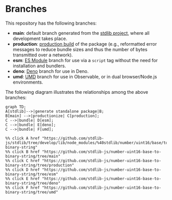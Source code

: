 <!--

@license Apache-2.0

Copyright (c) 2022 The Stdlib Authors.

Licensed under the Apache License, Version 2.0 (the "License");
you may not use this file except in compliance with the License.
You may obtain a copy of the License at

    http://www.apache.org/licenses/LICENSE-2.0

Unless required by applicable law or agreed to in writing, software
distributed under the License is distributed on an "AS IS" BASIS,
WITHOUT WARRANTIES OR CONDITIONS OF ANY KIND, either express or implied.
See the License for the specific language governing permissions and
limitations under the License.

-->

# Branches

This repository has the following branches:

-   **main**: default branch generated from the [stdlib project][stdlib-url], where all development takes place.
-   **production**: [production build][production-url] of the package (e.g., reformatted error messages to reduce bundle sizes and thus the number of bytes transmitted over a network).
-   **esm**: [ES Module][esm-url] branch for use via a `script` tag without the need for installation and bundlers.
-   **deno**: [Deno][deno-url] branch for use in Deno.
-   **umd**: [UMD][umd-url] branch for use in Observable, or in dual browser/Node.js environments.

The following diagram illustrates the relationships among the above branches:

```mermaid
graph TD;
A[stdlib]-->|generate standalone package|B;
B[main] -->|productionize| C[production];
C -->|bundle| D[esm];
C -->|bundle| E[deno];
C -->|bundle| F[umd];

%% click A href "https://github.com/stdlib-js/stdlib/tree/develop/lib/node_modules/%40stdlib/number/uint16/base/to-binary-string"
%% click B href "https://github.com/stdlib-js/number-uint16-base-to-binary-string/tree/main"
%% click C href "https://github.com/stdlib-js/number-uint16-base-to-binary-string/tree/production"
%% click D href "https://github.com/stdlib-js/number-uint16-base-to-binary-string/tree/esm"
%% click E href "https://github.com/stdlib-js/number-uint16-base-to-binary-string/tree/deno"
%% click F href "https://github.com/stdlib-js/number-uint16-base-to-binary-string/tree/umd"
```

[stdlib-url]: https://github.com/stdlib-js/stdlib/tree/develop/lib/node_modules/%40stdlib/number/uint16/base/to-binary-string
[production-url]: https://github.com/stdlib-js/number-uint16-base-to-binary-string/tree/production
[deno-url]: https://github.com/stdlib-js/number-uint16-base-to-binary-string/tree/deno
[umd-url]: https://github.com/stdlib-js/number-uint16-base-to-binary-string/tree/umd
[esm-url]: https://github.com/stdlib-js/number-uint16-base-to-binary-string/tree/esm
